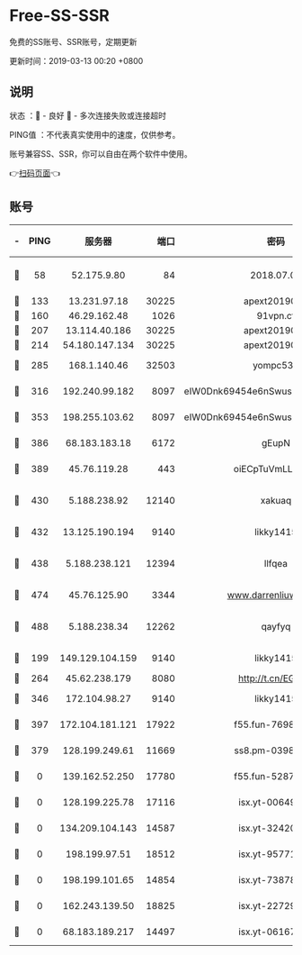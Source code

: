 # Free-SS-SSR

免费的SS账号、SSR账号，定期更新

更新时间：2019-03-13 00:20 +0800

## 说明

状态     ：🙂 - 良好 🙁 - 多次连接失败或连接超时

PING值   ：不代表真实使用中的速度，仅供参考。

账号兼容SS、SSR，你可以自由在两个软件中使用。

👉[扫码页面](https://liesauer.github.io/Free-SS-SSR/)👈

## 账号

|-|PING|服务器|端口|密码|加密方式|区域|
|:----:|:----:|:-----:|-----:|:----:|:----:|:----:|
|🙂|58|52.175.9.80|84|2018.07.07|chacha20-ietf-poly1305|HK|
|🙂|133|13.231.97.18|30225|apext2019006|chacha20|JP|
|🙂|160|46.29.162.48|1026|91vpn.cf|rc4-md5|RU|
|🙂|207|13.114.40.186|30225|apext2019006|chacha20|JP|
|🙂|214|54.180.147.134|30225|apext2019006|chacha20|KR|
|🙂|285|168.1.140.46|32503|yompc535|aes-256-cfb|AU|
|🙂|316|192.240.99.182|8097|eIW0Dnk69454e6nSwuspv9DmS201tQ0D|aes-256-cfb|US|
|🙂|353|198.255.103.62|8097|eIW0Dnk69454e6nSwuspv9DmS201tQ0D|aes-256-cfb|US|
|🙂|386|68.183.183.18|6172|gEupN|aes-256-cfb|SG|
|🙂|389|45.76.119.28|443|oiECpTuVmLLxk4Ts|aes-256-cfb|AU|
|🙂|430|5.188.238.92|12140|xakuaq|chacha20-ietf-poly1305|BR|
|🙂|432|13.125.190.194|9140|likky1415|aes-256-cfb|KR|
|🙂|438|5.188.238.121|12394|llfqea|chacha20-ietf-poly1305|BR|
|🙂|474|45.76.125.90|3344|www.darrenliuwei.com|aes-256-cfb|AU|
|🙂|488|5.188.238.34|12262|qayfyq|chacha20-ietf-poly1305|BR|
|🙂|199|149.129.104.159|9140|likky1415|aes-256-cfb|HK|
|🙂|264|45.62.238.179|8080|http://t.cn/EGJIyrl|rc4-md5|CA|
|🙂|346|172.104.98.27|9140|likky1415|aes-256-cfb|JP|
|🙂|397|172.104.181.121|17922|f55.fun-76980489|aes-256-cfb|SG|
|🙁|379|128.199.249.61|11669|ss8.pm-03986540|aes-256-cfb|SG|
|🙁|0|139.162.52.250|17780|f55.fun-52870038|aes-256-cfb|SG|
|🙁|0|128.199.225.78|17116|isx.yt-00649324|aes-256-cfb|SG|
|🙁|0|134.209.104.143|14587|isx.yt-32420603|aes-256-cfb|SG|
|🙁|0|198.199.97.51|18512|isx.yt-95771540|aes-256-cfb|US|
|🙁|0|198.199.101.65|14854|isx.yt-73878638|aes-256-cfb|US|
|🙁|0|162.243.139.50|18825|isx.yt-22729980|aes-256-cfb|US|
|🙁|0|68.183.189.217|14497|isx.yt-06167002|aes-256-cfb|SG|

